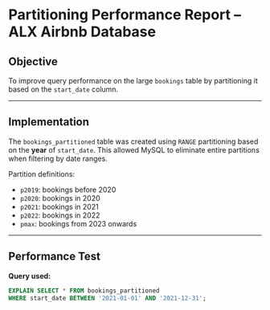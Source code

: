 # Partitioning Performance Report – ALX Airbnb Database

## Objective

To improve query performance on the large `bookings` table by partitioning it based on the `start_date` column.

---

## Implementation

The `bookings_partitioned` table was created using `RANGE` partitioning based on the **year** of `start_date`. This allowed MySQL to eliminate entire partitions when filtering by date ranges.

Partition definitions:
- `p2019`: bookings before 2020
- `p2020`: bookings in 2020
- `p2021`: bookings in 2021
- `p2022`: bookings in 2022
- `pmax`: bookings from 2023 onwards

---

## Performance Test

**Query used:**
```sql
EXPLAIN SELECT * FROM bookings_partitioned
WHERE start_date BETWEEN '2021-01-01' AND '2021-12-31';
